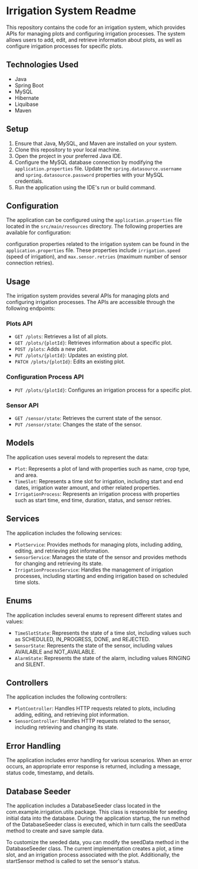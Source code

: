 # Irrigation System Readme

This repository contains the code for an irrigation system, which provides APIs for managing plots and configuring irrigation processes. The system allows users to add, edit, and retrieve information about plots, as well as configure irrigation processes for specific plots.

## Technologies Used

- Java
- Spring Boot
- MySQL
- Hibernate
- Liquibase
- Maven

## Setup

1. Ensure that Java, MySQL, and Maven are installed on your system.
2. Clone this repository to your local machine.
3. Open the project in your preferred Java IDE.
4. Configure the MySQL database connection by modifying the `application.properties` file. Update the `spring.datasource.username` and `spring.datasource.password` properties with your MySQL credentials.
5. Run the application using the IDE's run or build command.

## Configuration

The application can be configured using the `application.properties` file located in the `src/main/resources` directory. The following properties are available for configuration:

configuration properties related to the irrigation system can be found in the `application.properties` file. These properties include `irrigation.speed` (speed of irrigation), and `max.sensor.retries` (maximum number of sensor connection retries).

## Usage

The irrigation system provides several APIs for managing plots and configuring irrigation processes. The APIs are accessible through the following endpoints:

### Plots API

- `GET /plots`: Retrieves a list of all plots.
- `GET /plots/{plotId}`: Retrieves information about a specific plot.
- `POST /plots`: Adds a new plot.
- `PUT /plots/{plotId}`: Updates an existing plot.
- `PATCH /plots/{plotId}`: Edits an existing plot.

### Configuration Process API

- `PUT /plots/{plotId}`: Configures an irrigation process for a specific plot.

### Sensor API

- `GET /sensor/state`: Retrieves the current state of the sensor.
- `PUT /sensor/state`: Changes the state of the sensor.

## Models

The application uses several models to represent the data:

- `Plot`: Represents a plot of land with properties such as name, crop type, and area.
- `TimeSlot`: Represents a time slot for irrigation, including start and end dates, irrigation water amount, and other related properties.
- `IrrigationProcess`: Represents an irrigation process with properties such as start time, end time, duration, status, and sensor retries.

## Services

The application includes the following services:

- `PlotService`: Provides methods for managing plots, including adding, editing, and retrieving plot information.
- `SensorService`: Manages the state of the sensor and provides methods for changing and retrieving its state.
- `IrrigationProcessService`: Handles the management of irrigation processes, including starting and ending irrigation based on scheduled time slots.

## Enums

The application includes several enums to represent different states and values:

- `TimeSlotState`: Represents the state of a time slot, including values such as SCHEDULED, IN_PROGRESS, DONE, and REJECTED.
- `SensorState`: Represents the state of the sensor, including values AVAILABLE and NOT_AVAILABLE.
- `AlarmState`: Represents the state of the alarm, including values RINGING and SILENT.

## Controllers

The application includes the following controllers:

- `PlotController`: Handles HTTP requests related to plots, including adding, editing, and retrieving plot information.
- `SensorController`: Handles HTTP requests related to the sensor, including retrieving and changing its state.

## Error Handling

The application includes error handling for various scenarios. When an error occurs, an appropriate error response is returned, including a message, status code, timestamp, and details.

## Database Seeder

The application includes a DatabaseSeeder class located in the com.example.irrigation.utils package. This class is responsible for seeding initial data into the database. During the application startup, the run method of the DatabaseSeeder class is executed, which in turn calls the seedData method to create and save sample data.

To customize the seeded data, you can modify the seedData method in the DatabaseSeeder class. The current implementation creates a plot, a time slot, and an irrigation process associated with the plot. Additionally, the startSensor method is called to set the sensor's status.
